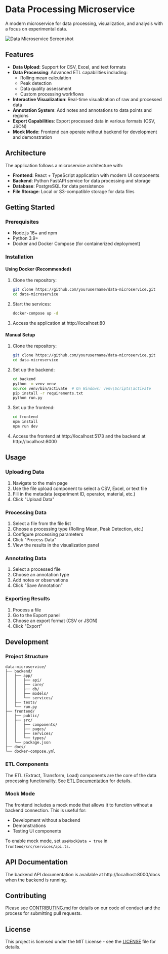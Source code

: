 # Data Processing Microservice

A modern microservice for data processing, visualization, and analysis with a focus on experimental data.

![Data Microservice Screenshot](docs/images/screenshot.png)

## Features

- **Data Upload**: Support for CSV, Excel, and text formats
- **Data Processing**: Advanced ETL capabilities including:
  - Rolling mean calculation
  - Peak detection
  - Data quality assessment
  - Custom processing workflows
- **Interactive Visualization**: Real-time visualization of raw and processed data
- **Annotation System**: Add notes and annotations to data points and regions
- **Export Capabilities**: Export processed data in various formats (CSV, JSON)
- **Mock Mode**: Frontend can operate without backend for development and demonstration

## Architecture

The application follows a microservice architecture with:

- **Frontend**: React + TypeScript application with modern UI components
- **Backend**: Python FastAPI service for data processing and storage
- **Database**: PostgreSQL for data persistence
- **File Storage**: Local or S3-compatible storage for data files

## Getting Started

### Prerequisites

- Node.js 16+ and npm
- Python 3.9+
- Docker and Docker Compose (for containerized deployment)

### Installation

#### Using Docker (Recommended)

1. Clone the repository:
   ```bash
   git clone https://github.com/yourusername/data-microservice.git
   cd data-microservice
   ```

2. Start the services:
   ```bash
   docker-compose up -d
   ```

3. Access the application at http://localhost:80

#### Manual Setup

1. Clone the repository:
   ```bash
   git clone https://github.com/yourusername/data-microservice.git
   cd data-microservice
   ```

2. Set up the backend:
   ```bash
   cd backend
   python -m venv venv
   source venv/bin/activate  # On Windows: venv\Scripts\activate
   pip install -r requirements.txt
   python run.py
   ```

3. Set up the frontend:
   ```bash
   cd frontend
   npm install
   npm run dev
   ```

4. Access the frontend at http://localhost:5173 and the backend at http://localhost:8000

## Usage

### Uploading Data

1. Navigate to the main page
2. Use the file upload component to select a CSV, Excel, or text file
3. Fill in the metadata (experiment ID, operator, material, etc.)
4. Click "Upload Data"

### Processing Data

1. Select a file from the file list
2. Choose a processing type (Rolling Mean, Peak Detection, etc.)
3. Configure processing parameters
4. Click "Process Data"
5. View the results in the visualization panel

### Annotating Data

1. Select a processed file
2. Choose an annotation type
3. Add notes or observations
4. Click "Save Annotation"

### Exporting Results

1. Process a file
2. Go to the Export panel
3. Choose an export format (CSV or JSON)
4. Click "Export"

## Development

### Project Structure

```
data-microservice/
├── backend/
│   ├── app/
│   │   ├── api/
│   │   ├── core/
│   │   ├── db/
│   │   ├── models/
│   │   └── services/
│   ├── tests/
│   └── run.py
├── frontend/
│   ├── public/
│   ├── src/
│   │   ├── components/
│   │   ├── pages/
│   │   ├── services/
│   │   └── types/
│   └── package.json
├── docs/
└── docker-compose.yml
```

### ETL Components

The ETL (Extract, Transform, Load) components are the core of the data processing functionality. See [ETL Documentation](docs/ETL_Documentation.md) for details.

### Mock Mode

The frontend includes a mock mode that allows it to function without a backend connection. This is useful for:
- Development without a backend
- Demonstrations
- Testing UI components

To enable mock mode, set `useMockData = true` in `frontend/src/services/api.ts`.

## API Documentation

The backend API documentation is available at http://localhost:8000/docs when the backend is running.

## Contributing

Please see [CONTRIBUTING.md](CONTRIBUTING.md) for details on our code of conduct and the process for submitting pull requests.

## License

This project is licensed under the MIT License - see the [LICENSE](LICENSE) file for details.
